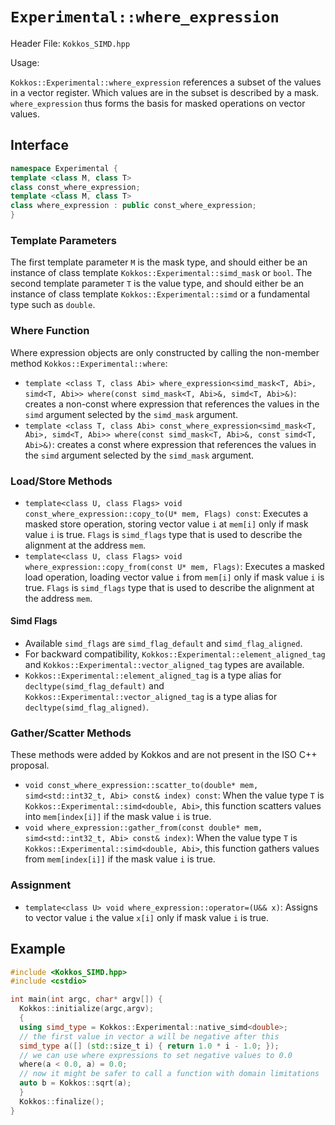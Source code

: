 # `Experimental::where_expression`

Header File: `Kokkos_SIMD.hpp`

Usage:

`Kokkos::Experimental::where_expression` references a subset of the values in a vector register. Which values are in the subset is described by a mask. `where_expression` thus forms the basis for masked operations on vector values.

## Interface

```c++
namespace Experimental {
template <class M, class T>
class const_where_expression;
template <class M, class T>
class where_expression : public const_where_expression;
}
```

### Template Parameters
The first template parameter `M` is the mask type, and should either be an instance of class template `Kokkos::Experimental::simd_mask` or `bool`.
The second template parameter `T` is the value type, and should either be an instance of class template `Kokkos::Experimental::simd` or a fundamental type such as `double`.

### Where Function
Where expression objects are only constructed by calling the non-member method `Kokkos::Experimental::where`:
 * `template <class T, class Abi> where_expression<simd_mask<T, Abi>, simd<T, Abi>>
    where(const simd_mask<T, Abi>&, simd<T, Abi>&)`: creates a non-const where expression that references the values in the `simd` argument selected by the `simd_mask` argument.
 * `template <class T, class Abi> const_where_expression<simd_mask<T, Abi>, simd<T, Abi>>
    where(const simd_mask<T, Abi>&, const simd<T, Abi>&)`: creates a const where expression that references the values in the `simd` argument selected by the `simd_mask` argument.

### Load/Store Methods
 * `template<class U, class Flags> void const_where_expression::copy_to(U* mem, Flags) const`: Executes a masked store operation, storing vector value `i` at `mem[i]` only if mask value `i` is true. `Flags` is `simd_flags` type that is used to describe the alignment at the address `mem`.
 * `template<class U, class Flags> void where_expression::copy_from(const U* mem, Flags)`: Executes a masked load operation, loading vector value `i` from `mem[i]` only if mask value `i` is true. `Flags` is `simd_flags` type that is used to describe the alignment at the address `mem`.

#### Simd Flags
 * Available `simd_flags` are `simd_flag_default` and `simd_flag_aligned`.
 * For backward compatibility, `Kokkos::Experimental::element_aligned_tag` and `Kokkos::Experimental::vector_aligned_tag` types are available.
 * `Kokkos::Experimental::element_aligned_tag` is a type alias for `decltype(simd_flag_default)` and `Kokkos::Experimental::vector_aligned_tag` is a type alias for `decltype(simd_flag_aligned)`.

### Gather/Scatter Methods
 These methods were added by Kokkos and are not present in the ISO C++ proposal.
 * `void const_where_expression::scatter_to(double* mem, simd<std::int32_t, Abi> const& index) const`: When the value type `T` is `Kokkos::Experimental::simd<double, Abi>`, this function scatters values into `mem[index[i]]` if the mask value `i` is true.
 * `void where_expression::gather_from(const double* mem, simd<std::int32_t, Abi> const& index)`: When the value type `T` is `Kokkos::Experimental::simd<double, Abi>`, this function gathers values from `mem[index[i]]` if the mask value `i` is true.

### Assignment
 * `template<class U> void where_expression::operator=(U&& x)`: Assigns to vector value `i` the value `x[i]` only if mask value `i` is true.

## Example

```c++
#include <Kokkos_SIMD.hpp>
#include <cstdio>

int main(int argc, char* argv[]) {
  Kokkos::initialize(argc,argv);
  {
  using simd_type = Kokkos::Experimental::native_simd<double>;
  // the first value in vector a will be negative after this
  simd_type a([] (std::size_t i) { return 1.0 * i - 1.0; });
  // we can use where expressions to set negative values to 0.0
  where(a < 0.0, a) = 0.0;
  // now it might be safer to call a function with domain limitations
  auto b = Kokkos::sqrt(a);
  }
  Kokkos::finalize();
}
```
